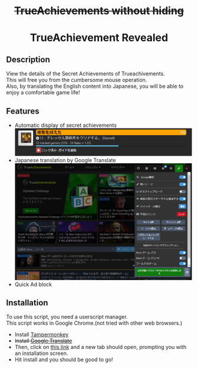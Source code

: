 <div align="center">
  <h1><s>TrueAchievements without hiding</s></h1>
  <h1>TrueAchievement Revealed</h1>
</div>

## Description
View the details of the Secret Achievements of Trueachivements.<br>
This will free you from the cumbersome mouse operation.<br>
Also, by translating the English content into Japanese, you will be able to enjoy a comfortable game life!<br>

## Features
- Automatic display of secret achievements
  ![](img/secret.png)
- Japanese translation by Google Translate
  ![](img/setting.png)
- Quick Ad block

## Installation
To use this script, you need a userscript manager.<br>
This script works in Google Chrome.(not tried with other web browsers.)

- Install [Tampermonkey](https://chrome.google.com/webstore/detail/tampermonkey/dhdgffkkebhmkfjojejmpbldmpobfkfo) 
- <s>Install [Google Translate](https://chrome.google.com/webstore/detail/google-translate/aapbdbdomjkkjkaonfhkkikfgjllcleb) </s>
- Then, click on [this link](https://github.com/akanesign/trueachivement/raw/main/true_achievements_without_hiding.user.js) and a new tab should open, prompting you with an installation screen.
- Hit install and you should be good to go!
